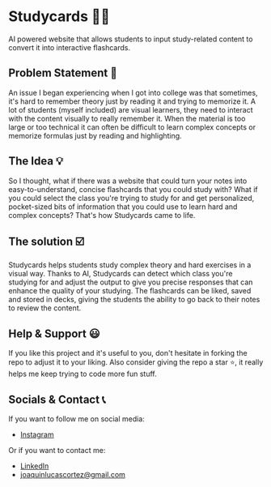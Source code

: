 # Studycards 👨‍🎓
AI powered website that allows students to input  study-related content to convert it into interactive flashcards.
## Problem Statement 🧠
An issue I began experiencing when I got into college was that sometimes, it's hard to remember theory just by 
reading it and trying to memorize it. A lot of students (myself included) are visual learners, they need to interact
with the content visually to really remember it. When the material is too large or too technical it can often be difficult
to learn complex concepts or memorize formulas just by reading and highlighting.
## The Idea 💡
So I thought, what if there was a website that could turn your notes into easy-to-understand, concise flashcards that you 
could study with?
What if you could select the class you're trying to study for and get personalized, pocket-sized bits of information that 
you could use to learn hard and complex concepts? That's how Studycards came to life.
## The solution ☑️
Studycards helps students study complex theory and hard exercises in a visual way. Thanks to AI, Studycards can detect 
which class you're studying for and adjust the output to give you precise responses that can enhance the quality of your 
studying. The flashcards can be liked, saved and stored in decks, giving the students the ability to go back to their notes 
to review the content.
## Help & Support 😃
If you like this project and it's useful to you, don't hesitate in forking the repo to adjust it to 
your liking. Also consider giving the repo a star ⭐, it really helps me keep trying to code more fun stuff.

## Socials & Contact 📞
If you want to follow me on social media:
- [Instagram](https://www.instagram.com/joacolcortez/)

Or if you want to contact me:
- [LinkedIn](https://www.linkedin.com/in/joaquín-cortez/?locale=en_US)
- joaquinlucascortez@gmail.com

